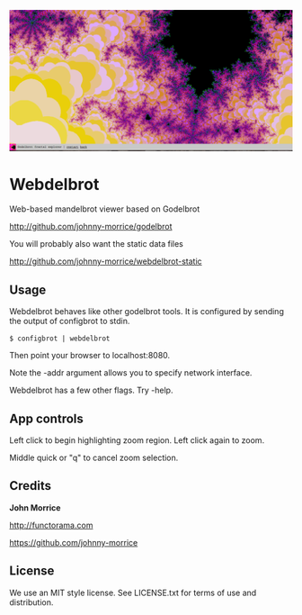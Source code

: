 ![Webdelbrot Mandelbrot Viewer](/webdelbrot.png)

# Webdelbrot

Web-based mandelbrot viewer based on Godelbrot

http://github.com/johnny-morrice/godelbrot

You will probably also want the static data files

http://github.com/johnny-morrice/webdelbrot-static

## Usage

Webdelbrot behaves like other godelbrot tools.  It is configured by sending the output of configbrot to stdin.

    $ configbrot | webdelbrot

Then point your browser to localhost:8080.

Note the -addr argument allows you to specify network interface.

Webdelbrot has a few other flags.  Try -help.

## App controls

Left click to begin highlighting zoom region.  Left click again to zoom.

Middle quick or "q" to cancel zoom selection.

## Credits

**John Morrice**

http://functorama.com

https://github.com/johnny-morrice

## License

We use an MIT style license.  See LICENSE.txt for terms of use and distribution.

